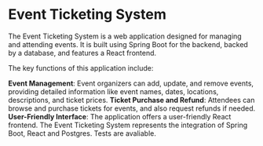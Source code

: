 # **Event Ticketing System**

The Event Ticketing System is a web application designed for managing and attending events. 
It is built using Spring Boot for the backend, backed by a database, and features a React frontend. 

The key functions of this application include:

**Event Management**: Event organizers can add, update, and remove events, providing detailed information like event names, dates, locations, descriptions, and ticket prices. 
**Ticket Purchase and Refund**: Attendees can browse and purchase tickets for events, and also request refunds if needed. 
**User-Friendly Interface**: The application offers a user-friendly React frontend. 
The Event Ticketing System represents the integration of Spring Boot, React and Postgres. 
Tests are avaliable.
